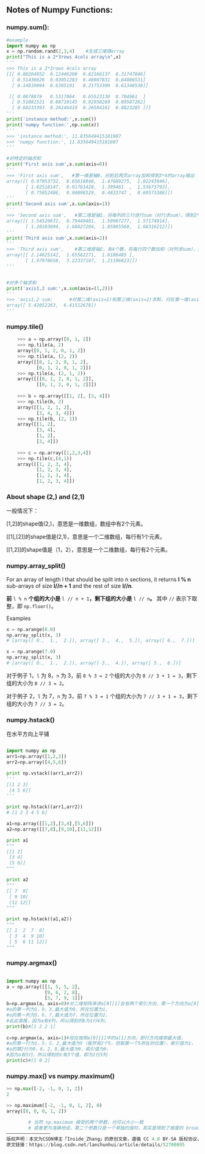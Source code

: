 ## Notes of Numpy Functions:



### numpy.sum():

```python
#example
import numpy as np
x = np.random.rand(2,3,4)    #生成三维随array
print("This is a 2*3rows 4cols array\n",x)
'''
>>> This is a 2*3rows 4cols array
[[[ 0.88264952  0.12446208  0.82166137  0.31747846]
  [ 0.51436626  0.03051283  0.46987831  0.64086531]
  [ 0.14819094  0.6395191   0.21753309  0.61340538]]

 [[ 0.0878878   0.5317064   0.65523138  0.704961  ]
  [ 0.51081521  0.88710145  0.92958269  0.89587262]
  [ 0.60233393  0.26146419  0.26584161  0.0823285 ]]]
'''
print('instance method:',x.sum())
print('numpy function:',np.sum(x))
'''
>>> 'instance method:', 11.835649415181807
>>> 'numpy function:', 11.835649415181807
'''

#对特定的轴求和
print('First axis sum',x.sum(axis=0))
'''
>>> 'First axis sum',   #第一维是轴0，对前后两页array加和得到3*4的array输出
array([[ 0.97053732,  0.65616848,  1.47689275,  1.02243946],
       [ 1.02518147,  0.91761428,  1.399461  ,  1.53673793],
       [ 0.75052486,  0.90098329,  0.4833747 ,  0.69573388]])
'''
print('Second axis sum',x.sum(axis=1))
'''
>>> 'Second axis sum',   #第二维是轴1，将每列的三行进行sum（对行求sum），得到2*4的输出
array([[ 1.54520672,  0.79449401,  1.50907277,  1.57174914],
       [ 1.20103694,  1.68027204,  1.85065568,  1.68316212]])
'''
print('Third axis sum',x.sum(axis=2))
'''
>>> 'Third axis sum',    #第三维是轴2，有4个数，将每行四个数加和（对列求sum），得到2*3输出
array([[ 2.14625142,  1.65562271,  1.6186485 ],
       [ 1.97978658,  3.22337197,  1.21196823]])
'''


#对多个轴求和
print('axis1,2 sum:',x.sum(axis=(1,2)))
'''
>>> 'axis1,2 sum:      #对第二维(axis=1)和第三维(axis=2)求和，归在第一维(axis=0)上
array([ 5.42052263,  6.41512678]) 
'''

```



### numpy.tile()

```python
    >>> a = np.array([0, 1, 2])
    >>> np.tile(a, 2)
    array([0, 1, 2, 0, 1, 2])
    >>> np.tile(a, (2, 2))
    array([[0, 1, 2, 0, 1, 2],
           [0, 1, 2, 0, 1, 2]])
    >>> np.tile(a, (2, 1, 2))
    array([[[0, 1, 2, 0, 1, 2]],
           [[0, 1, 2, 0, 1, 2]]])
    
    >>> b = np.array([[1, 2], [3, 4]])
    >>> np.tile(b, 2)
    array([[1, 2, 1, 2],
           [3, 4, 3, 4]])
    >>> np.tile(b, (2, 1))
    array([[1, 2],
           [3, 4],
           [1, 2],
           [3, 4]])
    
    >>> c = np.array([1,2,3,4])
    >>> np.tile(c,(4,1))
    array([[1, 2, 3, 4],
           [1, 2, 3, 4],
           [1, 2, 3, 4],
           [1, 2, 3, 4]])
```



### About shape (2,) and (2,1)

一般情况下：

[1,2]的shape值(2,)，意思是一维数组，数组中有2个元素。

[[1],[2]]的shape值是(2,1)，意思是一个二维数组，每行有1个元素。

[[1,2]]的shape值是（1，2），意思是一个二维数组，每行有2个元素。



### numpy.array_split()

For an array of length l that should be split into n sections, it returns **l % n** sub-arrays of size **l//n + 1** and the rest of size **l//n**. 

 **前** `l % n` **个组的大小是** `l // n + 1`**，剩下组的大小是** `l // n`**。** 其中 `//` 表示下取整，即 `np.floor()`。 

Examples

```python
x = np.arange(8.0)
np.array_split(x, 3)
# [array([ 0.,  1.,  2.]), array([ 3.,  4.,  5.]), array([ 6.,  7.])]

x = np.arange(7.0)
np.array_split(x, 3)
# [array([ 0.,  1.,  2.]), array([ 3.,  4.]), array([ 5.,  6.])]

```

对于例子 1，`l` 为 8，`n` 为 3，前 `8 % 3 = 2` 个组的大小为 `8 // 3 + 1 = 3`，剩下组的大小为 `8 // 3 = 2`。

对于例子 2，`l` 为 7，`n` 为 3，前 `7 % 3 = 1` 个组的大小为 `7 // 3 + 1 = 3`，剩下组的大小为 `7 // 3 = 2`。



### numpy.hstack() 

 在水平方向上平铺 

```python

import numpy as np
arr1=np.array([1,2,3])
arr2=np.array([4,5,6])

print np.vstack((arr1,arr2))
'''
[[1 2 3]
 [4 5 6]]
'''

print np.hstack((arr1,arr2))
# [1 2 3 4 5 6] 

a1=np.array([[1,2],[3,4],[5,6]])
a2=np.array([[7,8],[9,10],[11,12]])

print a1
"""
[[1 2]
 [3 4]
 [5 6]]
"""

print a2
"""
[[ 7  8]
 [ 9 10]
 [11 12]]
"""

print np.hstack((a1,a2))
"""
[[ 1  2  7  8]
 [ 3  4  9 10]
 [ 5  6 11 12]]
"""
```



### numpy.argmax()

```python

import numpy as np
a = np.array([[1, 5, 5, 2],
              [9, 6, 2, 8],
              [3, 7, 9, 1]])
b=np.argmax(a, axis=0)#对二维矩阵来讲a[0][1]会有两个索引方向，第一个方向为a[0]，默认按列方向搜索最大值
#a的第一列为1，9，3,最大值为9，所在位置为1，
#a的第一列为5，6，7,最大值为7，所在位置为2，
#此此类推，因为a有4列，所以得到的b为1行4列，
print(b)#[1 2 2 1]
 
c=np.argmax(a, axis=1)#现在按照a[0][1]中的a[1]方向，即行方向搜索最大值，
#a的第一行为1，5，5，2,最大值为5（虽然有2个5，但取第一个5所在的位置），索引值为1，
#a的第2行为9，6，2，8,最大值为9，索引值为0，
#因为a有3行，所以得到的c有3个值，即为1行3列
print(c)#[1 0 2]

```



### numpy.max() vs numpy.maximum()

```python
>> np.max([-2, -1, 0, 1, 2])
2

>> np.maximum([-2, -1, 0, 1, 2], 0)
array([0, 0, 0, 1, 2])

        # 当然 np.maximum 接受的两个参数，也可以大小一致
        # 或者更为准确地说，第二个参数只是一个单独的值时，其实是用到了维度的 broadcast 机制；
————————————————
版权声明：本文为CSDN博主「Inside_Zhang」的原创文章，遵循 CC 4.0 BY-SA 版权协议，转载请附上原文出处链接及本声明。
原文链接：https://blog.csdn.net/lanchunhui/article/details/52700895
```

